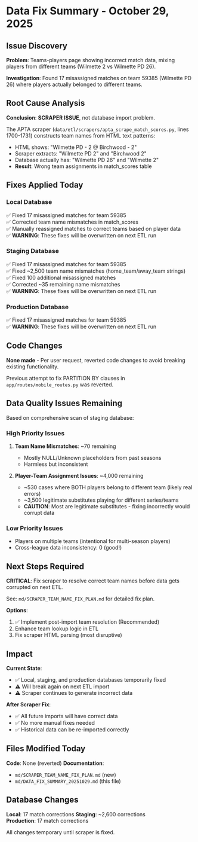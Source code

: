 # Data Fix Summary - October 29, 2025

## Issue Discovery

**Problem**: Teams-players page showing incorrect match data, mixing players from different teams (Wilmette 2 vs Wilmette PD 26).

**Investigation**: Found 17 misassigned matches on team 59385 (Wilmette PD 26) where players actually belonged to different teams.

## Root Cause Analysis

**Conclusion**: **SCRAPER ISSUE**, not database import problem.

The APTA scraper (`data/etl/scrapers/apta_scrape_match_scores.py`, lines 1700-1731) constructs team names from HTML text patterns:
- HTML shows: "Wilmette PD - 2 @ Birchwood - 2"
- Scraper extracts: "Wilmette PD 2" and "Birchwood 2"
- Database actually has: "Wilmette PD 26" and "Wilmette 2"
- **Result**: Wrong team assignments in match_scores table

## Fixes Applied Today

### Local Database
✅ Fixed 17 misassigned matches for team 59385  
✅ Corrected team name mismatches in match_scores  
✅ Manually reassigned matches to correct teams based on player data  
✅ **WARNING**: These fixes will be overwritten on next ETL run

### Staging Database
✅ Fixed 17 misassigned matches for team 59385  
✅ Fixed ~2,500 team name mismatches (home_team/away_team strings)  
✅ Fixed 100 additional misassigned matches  
✅ Corrected ~35 remaining name mismatches  
✅ **WARNING**: These fixes will be overwritten on next ETL run

### Production Database
✅ Fixed 17 misassigned matches for team 59385  
✅ **WARNING**: These fixes will be overwritten on next ETL run

## Code Changes

**None made** - Per user request, reverted code changes to avoid breaking existing functionality.

Previous attempt to fix PARTITION BY clauses in `app/routes/mobile_routes.py` was reverted.

## Data Quality Issues Remaining

Based on comprehensive scan of staging database:

### High Priority Issues
1. **Team Name Mismatches**: ~70 remaining
   - Mostly NULL/Unknown placeholders from past seasons
   - Harmless but inconsistent

2. **Player-Team Assignment Issues**: ~4,000 remaining
   - ~530 cases where BOTH players belong to different team (likely real errors)
   - ~3,500 legitimate substitutes playing for different series/teams
   - **CAUTION**: Most are legitimate substitutes - fixing incorrectly would corrupt data

### Low Priority Issues
- Players on multiple teams (intentional for multi-season players)
- Cross-league data inconsistency: 0 (good!)

## Next Steps Required

**CRITICAL**: Fix scraper to resolve correct team names before data gets corrupted on next ETL.

See: `md/SCRAPER_TEAM_NAME_FIX_PLAN.md` for detailed fix plan.

**Options**:
1. ✅ Implement post-import team resolution (Recommended)
2. Enhance team lookup logic in ETL
3. Fix scraper HTML parsing (most disruptive)

## Impact

**Current State**:
- ✅ Local, staging, and production databases temporarily fixed
- ⚠️ Will break again on next ETL import
- ⚠️ Scraper continues to generate incorrect data

**After Scraper Fix**:
- ✅ All future imports will have correct data
- ✅ No more manual fixes needed
- ✅ Historical data can be re-imported correctly

## Files Modified Today

**Code**: None (reverted)
**Documentation**: 
- `md/SCRAPER_TEAM_NAME_FIX_PLAN.md` (new)
- `md/DATA_FIX_SUMMARY_20251029.md` (this file)

## Database Changes

**Local**: 17 match corrections
**Staging**: ~2,600 corrections  
**Production**: 17 match corrections

All changes temporary until scraper is fixed.



